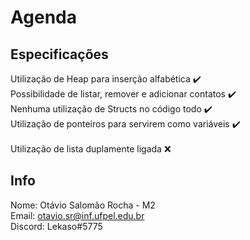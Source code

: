 # Agenda
## Especificações
  Utilização de Heap para inserção alfabética :heavy_check_mark:  
  Possibilidade de listar, remover e adicionar contatos :heavy_check_mark:  
  Nenhuma utilização de Structs no código todo :heavy_check_mark:  
  Utilização de ponteiros para servirem como variáveis :heavy_check_mark:  
  <br />
  Utilização de lista duplamente ligada :x:  
  
## Info 
  Nome: Otávio Salomão Rocha  -  M2  
  Email: otavio.sr@inf.ufpel.edu.br  
  Discord: Lekaso#5775
